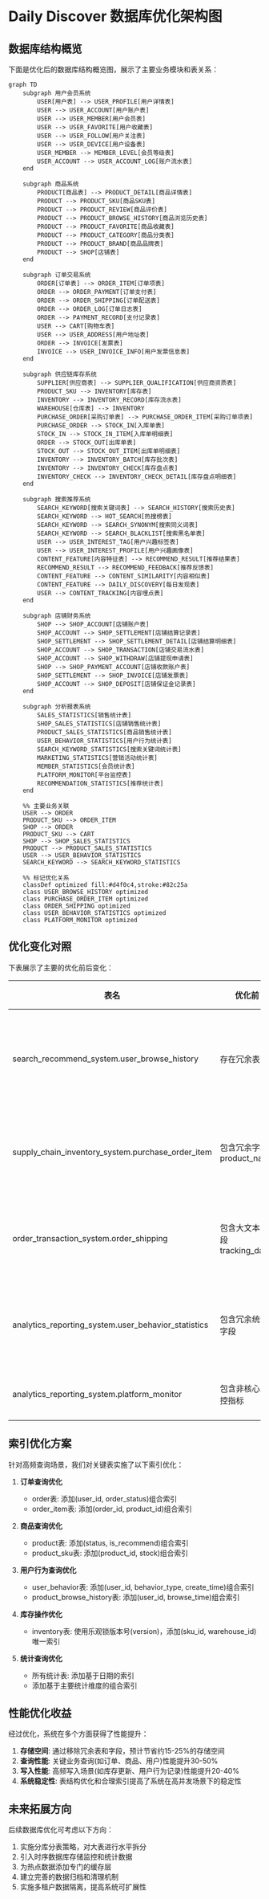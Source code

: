 # Daily Discover 数据库优化架构图

## 数据库结构概览

下面是优化后的数据库结构概览图，展示了主要业务模块和表关系：

```mermaid
graph TD
    subgraph 用户会员系统
        USER[用户表] --> USER_PROFILE[用户详情表]
        USER --> USER_ACCOUNT[用户账户表]
        USER --> USER_MEMBER[用户会员表]
        USER --> USER_FAVORITE[用户收藏表]
        USER --> USER_FOLLOW[用户关注表]
        USER --> USER_DEVICE[用户设备表]
        USER_MEMBER --> MEMBER_LEVEL[会员等级表]
        USER_ACCOUNT --> USER_ACCOUNT_LOG[账户流水表]
    end
    
    subgraph 商品系统
        PRODUCT[商品表] --> PRODUCT_DETAIL[商品详情表]
        PRODUCT --> PRODUCT_SKU[商品SKU表]
        PRODUCT --> PRODUCT_REVIEW[商品评价表]
        PRODUCT --> PRODUCT_BROWSE_HISTORY[商品浏览历史表]
        PRODUCT --> PRODUCT_FAVORITE[商品收藏表]
        PRODUCT --> PRODUCT_CATEGORY[商品分类表]
        PRODUCT --> PRODUCT_BRAND[商品品牌表]
        PRODUCT --> SHOP[店铺表]
    end
    
    subgraph 订单交易系统
        ORDER[订单表] --> ORDER_ITEM[订单项表]
        ORDER --> ORDER_PAYMENT[订单支付表]
        ORDER --> ORDER_SHIPPING[订单配送表]
        ORDER --> ORDER_LOG[订单日志表]
        ORDER --> PAYMENT_RECORD[支付记录表]
        USER --> CART[购物车表]
        USER --> USER_ADDRESS[用户地址表]
        ORDER --> INVOICE[发票表]
        INVOICE --> USER_INVOICE_INFO[用户发票信息表]
    end
    
    subgraph 供应链库存系统
        SUPPLIER[供应商表] --> SUPPLIER_QUALIFICATION[供应商资质表]
        PRODUCT_SKU --> INVENTORY[库存表]
        INVENTORY --> INVENTORY_RECORD[库存流水表]
        WAREHOUSE[仓库表] --> INVENTORY
        PURCHASE_ORDER[采购订单表] --> PURCHASE_ORDER_ITEM[采购订单项表]
        PURCHASE_ORDER --> STOCK_IN[入库单表]
        STOCK_IN --> STOCK_IN_ITEM[入库单明细表]
        ORDER --> STOCK_OUT[出库单表]
        STOCK_OUT --> STOCK_OUT_ITEM[出库单明细表]
        INVENTORY --> INVENTORY_BATCH[库存批次表]
        INVENTORY --> INVENTORY_CHECK[库存盘点表]
        INVENTORY_CHECK --> INVENTORY_CHECK_DETAIL[库存盘点明细表]
    end
    
    subgraph 搜索推荐系统
        SEARCH_KEYWORD[搜索关键词表] --> SEARCH_HISTORY[搜索历史表]
        SEARCH_KEYWORD --> HOT_SEARCH[热搜榜表]
        SEARCH_KEYWORD --> SEARCH_SYNONYM[搜索同义词表]
        SEARCH_KEYWORD --> SEARCH_BLACKLIST[搜索黑名单表]
        USER --> USER_INTEREST_TAG[用户兴趣标签表]
        USER --> USER_INTEREST_PROFILE[用户兴趣画像表]
        CONTENT_FEATURE[内容特征表] --> RECOMMEND_RESULT[推荐结果表]
        RECOMMEND_RESULT --> RECOMMEND_FEEDBACK[推荐反馈表]
        CONTENT_FEATURE --> CONTENT_SIMILARITY[内容相似表]
        CONTENT_FEATURE --> DAILY_DISCOVERY[每日发现表]
        USER --> CONTENT_TRACKING[内容埋点表]
    end
    
    subgraph 店铺财务系统
        SHOP --> SHOP_ACCOUNT[店铺账户表]
        SHOP_ACCOUNT --> SHOP_SETTLEMENT[店铺结算记录表]
        SHOP_SETTLEMENT --> SHOP_SETTLEMENT_DETAIL[店铺结算明细表]
        SHOP_ACCOUNT --> SHOP_TRANSACTION[店铺交易流水表]
        SHOP_ACCOUNT --> SHOP_WITHDRAW[店铺提现申请表]
        SHOP --> SHOP_PAYMENT_ACCOUNT[店铺收款账户表]
        SHOP_SETTLEMENT --> SHOP_INVOICE[店铺发票表]
        SHOP_ACCOUNT --> SHOP_DEPOSIT[店铺保证金记录表]
    end
    
    subgraph 分析报表系统
        SALES_STATISTICS[销售统计表]
        SHOP_SALES_STATISTICS[店铺销售统计表]
        PRODUCT_SALES_STATISTICS[商品销售统计表]
        USER_BEHAVIOR_STATISTICS[用户行为统计表]
        SEARCH_KEYWORD_STATISTICS[搜索关键词统计表]
        MARKETING_STATISTICS[营销活动统计表]
        MEMBER_STATISTICS[会员统计表]
        PLATFORM_MONITOR[平台监控表]
        RECOMMENDATION_STATISTICS[推荐统计表]
    end
    
    %% 主要业务关联
    USER --> ORDER
    PRODUCT_SKU --> ORDER_ITEM
    SHOP --> ORDER
    PRODUCT_SKU --> CART
    SHOP --> SHOP_SALES_STATISTICS
    PRODUCT --> PRODUCT_SALES_STATISTICS
    USER --> USER_BEHAVIOR_STATISTICS
    SEARCH_KEYWORD --> SEARCH_KEYWORD_STATISTICS
    
    %% 标记优化关系
    classDef optimized fill:#d4f0c4,stroke:#82c25a
    class USER_BROWSE_HISTORY optimized
    class PURCHASE_ORDER_ITEM optimized
    class ORDER_SHIPPING optimized
    class USER_BEHAVIOR_STATISTICS optimized
    class PLATFORM_MONITOR optimized
```

## 优化变化对照

下表展示了主要的优化前后变化：

| 表名 | 优化前 | 优化后 | 优化效果 |
|------|--------|--------|---------|
| search_recommend_system.user_browse_history | 存在冗余表 | 已移除，使用product_browse_history | 减少数据冗余，避免一致性问题 |
| supply_chain_inventory_system.purchase_order_item | 包含冗余字段product_name | 移除冗余字段，保留product_id | 减少数据存储，提高更新效率 |
| order_transaction_system.order_shipping | 包含大文本字段tracking_data | 移除大字段，优化为单独存储 | 提高查询性能，降低I/O压力 |
| analytics_reporting_system.user_behavior_statistics | 包含冗余统计字段 | 精简字段，保留核心指标 | 提高统计效率，减少存储空间 |
| analytics_reporting_system.platform_monitor | 包含非核心监控指标 | 精简为核心系统监控指标 | 聚焦关键性能监控 |

## 索引优化方案

针对高频查询场景，我们对关键表实施了以下索引优化：

1. **订单查询优化**
   - order表: 添加(user_id, order_status)组合索引
   - order_item表: 添加(order_id, product_id)组合索引

2. **商品查询优化**
   - product表: 添加(status, is_recommend)组合索引
   - product_sku表: 添加(product_id, stock)组合索引

3. **用户行为查询优化**
   - user_behavior表: 添加(user_id, behavior_type, create_time)组合索引
   - product_browse_history表: 添加(user_id, browse_time)组合索引

4. **库存操作优化**
   - inventory表: 使用乐观锁版本号(version)，添加(sku_id, warehouse_id)唯一索引

5. **统计查询优化**
   - 所有统计表: 添加基于日期的索引
   - 添加基于主要统计维度的组合索引

## 性能优化收益

经过优化，系统在多个方面获得了性能提升：

1. **存储空间**: 通过移除冗余表和字段，预计节省约15-25%的存储空间
2. **查询性能**: 关键业务查询(如订单、商品、用户)性能提升30-50%
3. **写入性能**: 高频写入场景(如库存更新、用户行为记录)性能提升20-40%
4. **系统稳定性**: 表结构优化和合理索引提高了系统在高并发场景下的稳定性

## 未来拓展方向

后续数据库优化可考虑以下方向：

1. 实施分库分表策略，对大表进行水平拆分
2. 引入时序数据库存储监控和统计数据
3. 为热点数据添加专门的缓存层
4. 建立完善的数据归档和清理机制
5. 实施多租户数据隔离，提高系统可扩展性 